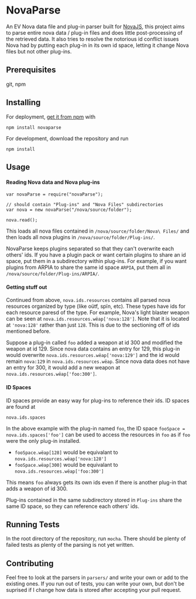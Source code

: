 # NovaParse
An EV Nova data file and plug-in parser built for [NovaJS](https://github.com/mattsoulanille/NovaJS), this project aims to parse entire nova data / plug-in files and does little post-processing of the retrieved data. It also tries to resolve the notorious id conflict issues Nova had by putting each plug-in in its own id space, letting it change Nova files but not other plug-ins. 

## Prerequisites
git, npm

## Installing
For deployment, [get it from npm](https://www.npmjs.com/package/novaparse) with
```
npm install novaparse
```

For development, download the repository and run 
```
npm install
```

## Usage

#### Reading Nova data and Nova plug-ins

```
var novaParse = require("novaParse");

// should contain "Plug-ins" and "Nova Files" subdirectories
var nova = new novaParse("/nova/source/folder");

nova.read();
```
This loads all nova files contained in ```/nova/source/folder/Nova\ Files/``` and then loads all nova plugins in
```/nova/source/folder/Plug-ins/```. 

NovaParse keeps plugins separated so that they can't overwrite each others' ids. If you have a plugin pack or want certain plugins to share an id space, put them in a subdirectory within plug-ins. For example,
if you want plugins from ARPIA to share the same id space ```ARPIA```, put them all in ```/nova/source/folder/Plug-ins/ARPIA/```.

#### Getting stuff out
Continued from above, ```nova.ids.resources``` contains all parsed nova resources organized by type (like oütf, spïn, etc). These types have ids for each resource paresd of the type. For example, Nova's light blaster weapon can be seen at ```nova.ids.resources.wëap['nova:128']```. Note that it is located at ```'nova:128'``` rather than just ```128```. This is due to the sectioning off of ids mentioned before.

Suppose a plug-in called ```foo``` added a weapon at id 300 and modified the weapon at id 129. Since nova data contains an entry for 129, this plug-in would overwrite ```nova.ids.resources.wëap['nova:129']``` and the id would remain ```nova:129``` in ```nova.ids.resources.wëap```. Since nova data does not have an entry for 300, it would add a new weapon at ```nova.ids.resources.wëap['foo:300']```.

#### ID Spaces
ID spaces provide an easy way for plug-ins to reference their ids. ID spaces are found at 
```
nova.ids.spaces
```

In the above example with the plug-in named ```foo```, the ID space ```fooSpace = nova.ids.spaces['foo']``` can be used to access the resources in ```foo``` as if ```foo``` were the only plug-in installed. 
* ```fooSpace.wëap[128]``` would be equivalant to ```nova.ids.resources.wëap['nova:128']```
* ```fooSpace.wëap[300]``` would be equivalant to ```nova.ids.resources.wëap['foo:300']```

This means ```foo``` always gets its own ids even if there is another plug-in that adds a weapon of id 300.

Plug-ins contained in the same subdirectory stored in ```Plug-ins``` share the same ID space, so they can reference each others' ids.


## Running Tests
In the root directory of the repository, run ```mocha```. There should be plenty of failed tests as plenty of the parsing is not yet written.

## Contributing
Feel free to look at the parsers in ```parsers/``` and write your own or add to the existing ones. If you run out of tests, you can write your own, but don't be suprised if I change how data is stored after accepting your pull request.
